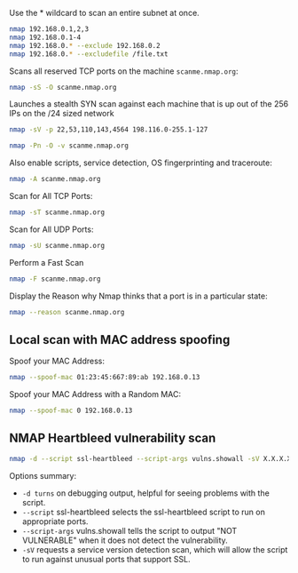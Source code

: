 
Use the * wildcard to scan an entire subnet at once.
```bash
nmap 192.168.0.1,2,3
nmap 192.168.0.1-4
nmap 192.168.0.* --exclude 192.168.0.2
nmap 192.168.0.* --excludefile /file.txt
```
Scans all reserved TCP ports on the machine `scanme.nmap.org`:
```bash
nmap -sS -O scanme.nmap.org
```

Launches a stealth SYN scan against each machine that is up out of the 256 IPs on the /24 sized network
```bash
nmap -sV -p 22,53,110,143,4564 198.116.0-255.1-127
```

```bash
nmap -Pn -O -v scanme.nmap.org
```

Also enable scripts, service detection, OS fingerprinting and traceroute:
```bash
nmap -A scanme.nmap.org
```

Scan for All TCP Ports:
```bash
nmap -sT scanme.nmap.org
```

Scan for All UDP Ports:
```bash
nmap -sU scanme.nmap.org
```

Perform a Fast Scan
```bash
nmap -F scanme.nmap.org
```

Display the Reason why Nmap thinks that a port is in a particular state:
```bash
nmap --reason scanme.nmap.org
```

## Local scan with MAC address spoofing

Spoof your MAC Address:
```bash
nmap --spoof-mac 01:23:45:667:89:ab 192.168.0.13
```

Spoof your MAC Address with a Random MAC:
```bash
nmap --spoof-mac 0 192.168.0.13
```

## NMAP Heartbleed vulnerability scan
```bash
nmap -d --script ssl-heartbleed --script-args vulns.showall -sV X.X.X.X/24
```
Options summary:

* `-d turns` on debugging output, helpful for seeing problems with the script.
* `--script` ssl-heartbleed selects the ssl-heartbleed script to run on appropriate ports.
* `--script-args` vulns.showall tells the script to output "NOT VULNERABLE" when it does not detect the vulnerability.
* `-sV` requests a service version detection scan, which will allow the script to run against unusual ports that support SSL.

